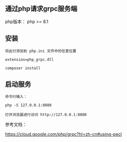 ## 通过php请求grpc服务端
php版本：
php >= 8.1

## 安装
```
将此行添加到 php.ini 文件中的任意位置

extension=php_grpc.dll

composer install
```
## 启动服务 
```
命令行输入：

php -S 127.0.0.1:8080

打开浏览器进行访问 http://127.0.0.1:8080
```


参考文档：

https://cloud.google.com/php/grpc?hl=zh-cn#using-pecl
